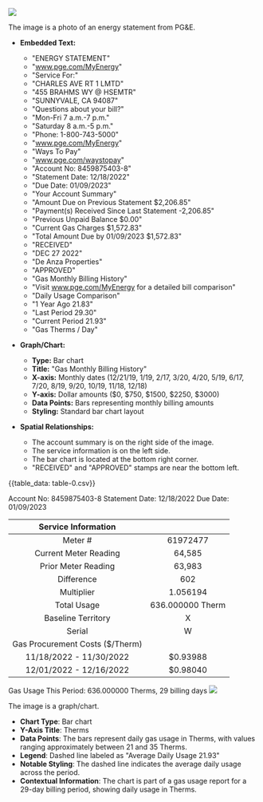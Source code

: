 ![](images/img-0.jpeg)

The image is a photo of an energy statement from PG&E.

- **Embedded Text:**
  - "ENERGY STATEMENT"
  - "www.pge.com/MyEnergy"
  - "Service For:"
  - "CHARLES AVE RT 1 LMTD"
  - "455 BRAHMS WY @ HSEMTR"
  - "SUNNYVALE, CA 94087"
  - "Questions about your bill?"
  - "Mon-Fri 7 a.m.-7 p.m."
  - "Saturday 8 a.m.-5 p.m."
  - "Phone: 1-800-743-5000"
  - "www.pge.com/MyEnergy"
  - "Ways To Pay"
  - "www.pge.com/waystopay"
  - "Account No: 8459875403-8"
  - "Statement Date: 12/18/2022"
  - "Due Date: 01/09/2023"
  - "Your Account Summary"
  - "Amount Due on Previous Statement $2,206.85"
  - "Payment(s) Received Since Last Statement -2,206.85"
  - "Previous Unpaid Balance $0.00"
  - "Current Gas Charges $1,572.83"
  - "Total Amount Due by 01/09/2023 $1,572.83"
  - "RECEIVED"
  - "DEC 27 2022"
  - "De Anza Properties"
  - "APPROVED"
  - "Gas Monthly Billing History"
  - "Visit www.pge.com/MyEnergy for a detailed bill comparison"
  - "Daily Usage Comparison"
  - "1 Year Ago 21.83"
  - "Last Period 29.30"
  - "Current Period 21.93"
  - "Gas Therms / Day"

- **Graph/Chart:**
  - **Type:** Bar chart
  - **Title:** "Gas Monthly Billing History"
  - **X-axis:** Monthly dates (12/21/19, 1/19, 2/17, 3/20, 4/20, 5/19, 6/17, 7/20, 8/19, 9/20, 10/19, 11/18, 12/18)
  - **Y-axis:** Dollar amounts ($0, $750, $1500, $2250, $3000)
  - **Data Points:** Bars representing monthly billing amounts
  - **Styling:** Standard bar chart layout

- **Spatial Relationships:**
  - The account summary is on the right side of the image.
  - The service information is on the left side.
  - The bar chart is located at the bottom right corner.
  - "RECEIVED" and "APPROVED" stamps are near the bottom left.

{{table_data: table-0.csv}}

Account No: 8459875403-8 Statement Date: 12/18/2022 Due Date: 01/09/2023

| Service Information |  |
| :--: | :--: |
| Meter \# | 61972477 |
| Current Meter Reading | 64,585 |
| Prior Meter Reading | 63,983 |
| Difference | 602 |
| Multiplier | 1.056194 |
| Total Usage | 636.000000 Therm |
| Baseline Territory | X |
| Serial | W |
| Gas Procurement Costs (\$/Therm) |  |
| 11/18/2022 - 11/30/2022 | $\$ 0.93988$ |
| 12/01/2022 - 12/16/2022 | $\$ 0.98040$ |

Gas Usage This Period: 636.000000 Therms, 29 billing days
![](images/img-1.jpeg)

The image is a graph/chart.

- **Chart Type**: Bar chart
- **Y-Axis Title**: Therms
- **Data Points**: The bars represent daily gas usage in Therms, with values ranging approximately between 21 and 35 Therms.
- **Legend**: Dashed line labeled as "Average Daily Usage 21.93"
- **Notable Styling**: The dashed line indicates the average daily usage across the period.
- **Contextual Information**: The chart is part of a gas usage report for a 29-day billing period, showing daily usage in Therms.
